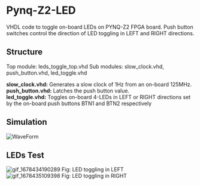 # Pynq-Z2-LED
VHDL code to toggle on-board LEDs on PYNQ-Z2 FPGA board. Push button switches control the direction of LED toggling in LEFT and RIGHT directions.

## Structure
Top module: leds_toggle_top.vhd
Sub modules: slow_clock.vhd, push_button.vhd, led_toggle.vhd

<b>slow_clock.vhd:</b> Generates a slow clock of 1Hz from an on-board 125MHz.
<br />
<b>push_button.vhd:</b> Latches the push button value.
<br />
<b>led_toggle.vhd:</b> Toggles on-board 4-LEDs in LEFT or RIGHT directions set by the on-board push buttons BTN1 and BTN2 respectively
<br />

## Simulation
![WaveForm](https://user-images.githubusercontent.com/127403893/224462408-38ab37dd-d556-4b90-98b9-d5bd7e6befdc.JPG)

## LEDs Test
![gif_1678434190289](https://user-images.githubusercontent.com/127403893/224254519-bb5f76c4-de98-47c5-9464-0eb0dd9b3021.gif)
Fig: LED toggling in LEFT
<br />
![gif_1678435109398](https://user-images.githubusercontent.com/127403893/224257826-68b08684-5e0f-471a-a691-7ae5fafcc718.gif)
Fig: LED toggling in RIGHT
